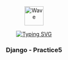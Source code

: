 <div align="center">
  <img src="https://media-hosting.imagekit.io/0d88ca1ac83c4d56/Beaming%20Face%20with%20Smiling%20Eyes.png?Expires=1838117757&Key-Pair-Id=K2ZIVPTIP2VGHC&Signature=rfXJz0Y8NZlRSQ~p2GR3gQU8m~cUjK7iloNPknsAdyLuy8wGMgbM8kFgjfrhE4xjHvv~-evdyKTjw-DLTCpeZCfgPwiyABYYzLvhadGH61UoVRXz8xHWnpH69sCXtyzQTigQEydgekw79daSDWAx9x4BLFG~xaDmpLNBTMitdtkdU0VO84q7L9RbpP0HWfLvuElSKWbaxvOVEdVLqz-lGPdieg0~DUGYB69bTDWl2uOv1E49O6e9XtRKaarkABq3AjucXhmFO3egx2DFd1pL~nXdktLR8gQig1iMbUmwqWB8WLjCt~Q6LS2DpYOcjxn8gfCZ6ILhrpGyA7LoQHgWqA__" alt="Wave" width="50" height="50" />
  
  [![Typing SVG](https://readme-typing-svg.herokuapp.com?font=Fira+Code&size=22&duration=3000&pause=1000&color=1E90FF&center=true&vCenter=true&width=435&lines=Back-End+Developer;Python+%7C+Java+%7C+JavaScript;APIs+%26+Microservices;Always+Learning)](https://git.io/typing-svg)
  
  <h3>Django - Practice5 </h3>
</div>
